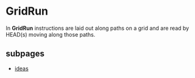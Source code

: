 # GridRun

In **GridRun** instructions are laid out along paths on a grid and are read by HEAD(s) moving along those paths.

## subpages

- [ideas](ideas/index.md)
